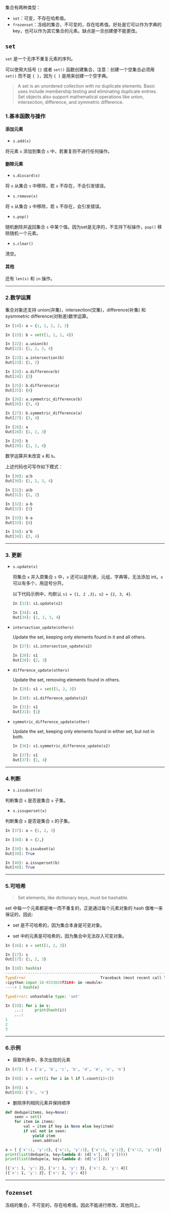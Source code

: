 集合有两种类型：

* `set`：可变，不存在哈希值。
* `frozenset`：冻结的集合，不可变的，存在哈希值。好处是它可以作为字典的key，也可以作为其它集合的元素。缺点是一旦创建便不能更改。

## `set`

`set` 是一个无序不重复元素的序列。

可以使用大括号 `{}` 或者 `set()` 函数创建集合，注意：创建一个空集合必须用 `set()` 而不是 `{ }`，因为 `{ }` 是用来创建一个空字典。

> A set is an unordered collection with no duplicate elements.  Basic uses include membership testing and eliminating duplicate entries.  Set objects also support mathematical operations like union, intersection, difference, and symmetric difference.

### 1.基本函数与操作

#### 添加元素

* `s.add(x)`

将元素 `x` 添加到集合 `s` 中，若重复则不进行任何操作。

#### 删除元素

* `s.discard(x)`

将 `x` 从集合 `s` 中移除，若 `x` 不存在，不会引发错误。

* `s.remove(x)`

将 `x` 从集合 `s` 中移除，若 `x` 不存在，会引发错误。

* `s.pop()`

随机删除并返回集合 `s` 中某个值。因为set是无序的，不支持下标操作，`pop()` 移除随机一个元素。

* `s.clear()`

清空。

#### 其他

还有 `len(s)` 和 `in` 操作。

***

### 2.数学运算

集合对象还支持 union(并集)，intersection(交集)，difference(补集) 和 sysmmetric difference(对称差)数学运算。

```python
In [14]: a = {1, 1, 2, 2, 3}

In [15]: b = set([1, 1, 2, 4])

In [22]: a.union(b)
Out[22]: {1, 2, 3, 4}

In [23]: a.intersection(b)
Out[23]: {1, 2}

In [24]: a.difference(b)
Out[24]: {3}

In [25]: b.difference(a)
Out[25]: {4}

In [26]: a.symmetric_difference(b)
Out[26]: {3, 4}

In [27]: b.symmetric_difference(a)
Out[27]: {3, 4}

In [28]: a
Out[28]: {1, 2, 3}

In [29]: b
Out[29]: {1, 2, 4}
```

数学运算并未改变 `a` 和 `b`。

上述代码也可写作如下模式：

```python
In [30]: a|b
Out[30]: {1, 2, 3, 4}

In [31]: a&b
Out[31]: {1, 2}

In [32]: a-b
Out[32]: {3}

In [33]: b-a
Out[33]: {4}

In [34]: a^b
Out[34]: {3, 4}
```

***

### 3. 更新

* `s.update(x)`

  将集合 `x` 并入原集合 `s` 中，`x` 还可以是列表，元组，字典等，无法添加 int。`x` 可以有多个，用逗号分开。

  以下代码示例中，均默认 `s1 = {1, 2 ,3}`，`s2 = {2, 3, 4}`.

  ```python
  In [33]: s1.update(s2)
  
  In [34]: s1
  Out[34]: {1, 2, 3, 4}
  ```

* `intersection_update(others)`

  Update the set, keeping only elements found in it and all others.

  ```python
  In [27]: s1.intersection_update(s2)
  
  In [28]: s1
  Out[28]: {2, 3}
  ```

* `difference_update(others)`

  Update the set, removing elements found in others.

  ```python
  In [29]: s1 = set([1, 2, 3])
  
  In [30]: s1.difference_update(s2)
  
  In [31]: s1
  Out[31]: {1}
  ```

* `symmetric_difference_update(other)`

  Update the set, keeping only elements found in either set, but not in both.

  ```python
  In [36]: s1.symmetric_difference_update(s2)
  
  In [37]: s1
  Out[37]: {1, 4}
  ```


***

### 4.判断

* `s.issubset(x)`

判断集合 `s` 是否是集合 `x` 子集。

* `s.issuperset(x)`

判断集合 `x` 是否是集合 `s` 的子集。

```python
In [37]: a = {1, 2, 3}

In [38]: b = {2,}

In [39]: b.issubset(a)
Out[39]: True

In [40]: a.issuperset(b)
Out[40]: True
```

***

### 5.可哈希

> Set elements, like dictionary keys, must be hashable.

set 中每一个元素都是唯一而不重复的，正是通过每个元素对象的 hash 值唯一来保证的，因此:

* set 是不可哈希的，因为集合本身是可变对象。

* set 中的元素是可哈希的，因为集合中无法存入可变对象。

```python
In [16]: s = set([1, 2, 3])

In [17]: s
Out[17]: {1, 2, 3}

In [18]: hash(s)
---------------------------------------------------------------------------
TypeError                                 Traceback (most recent call last)
<ipython-input-18-9333020f3184> in <module>
----> 1 hash(s)

TypeError: unhashable type: 'set'

In [19]: for i in s:
    ...:     print(hash(i))
    ...:
1
2
3
```

***

### 6.示例

* 获取列表中，多次出现的元素

```python
In [47]: l = ['a', 'b', 'c', 'b', 'd', 'm', 'n', 'n']

In [48]: s = set([i for i in l if l.count(i)>1])

In [49]: s
Out[49]: {'b', 'n'}
```

* 删除序列相同元素并保持顺序

```python
def dedupe(items, key=None):
    seen = set()
    for item in items:
        val = item if key is None else key(item)
        if val not in seen:
            yield item
            seen.add(val)
```

```python
a = [ {'x':1, 'y':2}, {'x':1, 'y':3}, {'x':1, 'y':2}, {'x':2, 'y':4}]
print(list(dedupe(a, key=lambda d: (d['x'], d['y']))))
print(list(dedupe(a, key=lambda d: (d['x']))))
```

```bash
[{'x': 1, 'y': 2}, {'x': 1, 'y': 3}, {'x': 2, 'y': 4}]
[{'x': 1, 'y': 2}, {'x': 2, 'y': 4}]
```

***

## `fozenset`

冻结的集合，不可变的，存在哈希值。因此不能进行修改，其他同上。